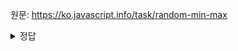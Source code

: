 원문: https://ko.javascript.info/task/random-min-max

<details>
  <summary>정답</summary>

  ```js
  function random(min, max){
    return Math.random() * (max - min) + min;
  }
  ```
</details>
